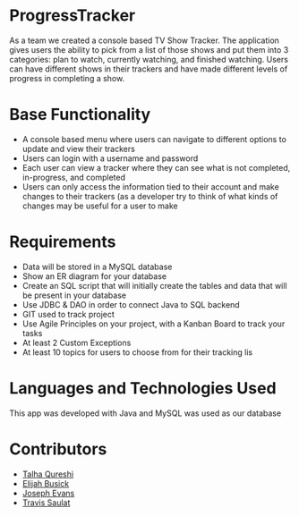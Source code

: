 # ProgressTracker
As a team we created a console based TV Show Tracker. The application gives users the ability to pick from a list of those
shows and put them into 3 categories: plan to watch, currently watching, and finished watching.
Users can have different shows in their trackers and have made different levels of progress in completing a show.
# Base Functionality 
- A console based menu where users can navigate to different options to update
and view their trackers
- Users can login with a username and password
- Each user can view a tracker where they can see what is not completed, in-progress, and completed
- Users can only access the information tied to their account and make changes to their trackers (as a developer try to think of what kinds of changes may be
useful for a user to make
# Requirements
- Data will be stored in a MySQL database
- Show an ER diagram for your database
- Create an SQL script that will initially create the tables and data that will be
present in your database
- Use JDBC & DAO in order to connect Java to SQL backend
- GIT used to track project
- Use Agile Principles on your project, with a Kanban Board to track your tasks
- At least 2 Custom Exceptions
- At least 10 topics for users to choose from for their tracking lis
# Languages and Technologies Used
This app was developed with Java and MySQL was used as our database
# Contributors
- [Talha Qureshi](https://github.com/Talha215)
- [Elijah Busick](https://github.com/Elijahb22)
- [Joseph Evans](https://github.com/jeje1197)
- [Travis Saulat](https://github.com/Jamesical)
